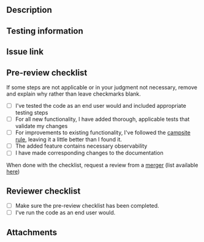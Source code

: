 ## Description
<!--- Describe your changes in detail -->
<!--- Why is this change required? What problem does it solve? -->

## Testing information
<!--- Please describe in detail how you tested your changes. -->
<!--- This section should be through enough that reviewers can replicate the testing. -->

## Issue link
<!-- Add a link to the issue -->

## Pre-review checklist

If some steps are not applicable or in your judgment not necessary, remove and explain why rather than leave checkmarks blank.

- [ ] I've tested the code as an end user would and included appropriate testing steps 
- [ ] For all new functionality, I have added thorough, applicable tests that validate my changes
- [ ] For improvements to existing functionality, I've followed the [campsite rule](https://github.com/encodium/.github-private/blob/main/profile/pages/dev-standards.md#git), leaving it a little better than I found it. 
- [ ] The added feature contains necessary observability
- [ ] I have made corresponding changes to the documentation

When done with the checklist, request a review from a [merger](https://github.com/encodium/.github-private/blob/main/profile/pages/dev-standards.md#git) (list available [here](https://github.com/orgs/encodium/teams/mergers))

## Reviewer checklist

- [ ] Make sure the pre-review checklist has been completed.
- [ ] I've run the code as an end user would.

## Attachments
<!-- This section is optional, but should be used to share items such as UI screenshots or test files, when applicable -->